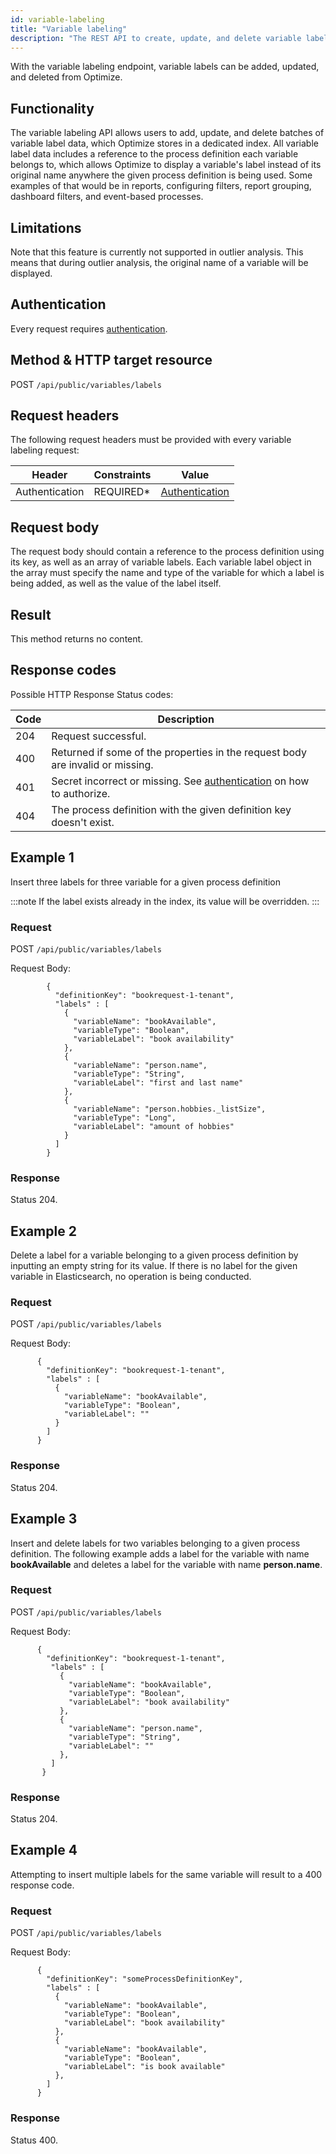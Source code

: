 ```yaml
---
id: variable-labeling
title: "Variable labeling"
description: "The REST API to create, update, and delete variable labels in Optimize."
---
```


With the variable labeling endpoint, variable labels can be added, updated, and deleted from Optimize.

## Functionality

The variable labeling API allows users to add, update, and delete batches of variable label data, which Optimize stores in a dedicated
index. All variable label data includes a reference to the process definition each variable belongs to, which allows Optimize to display a variable's label instead of its original name anywhere the given process definition is being used. Some examples of that would be in reports, configuring filters, report grouping, dashboard filters, and event-based processes.

## Limitations

Note that this feature is currently not supported in outlier analysis. This means that during outlier analysis, the original name of a variable will be displayed.

## Authentication

Every request requires [authentication](./optimize-api-authentication.md).

## Method & HTTP target resource

POST `/api/public/variables/labels`

## Request headers

The following request headers must be provided with every variable labeling request:

| Header         | Constraints | Value                                              |
| -------------- | ----------- | -------------------------------------------------- |
| Authentication | REQUIRED\*  | [Authentication](./optimize-api-authentication.md) |

## Request body

The request body should contain a reference to the process definition using its key, as well as an array of variable labels. Each variable label object in the array must specify the name and type of the variable for which a label is being added, as well as the value of the label itself.

## Result

This method returns no content.

## Response codes

Possible HTTP Response Status codes:

| Code | Description                                                                             |
| ---- | --------------------------------------------------------------------------------------- |
| 204  | Request successful.                                                                     |
| 400  | Returned if some of the properties in the request body are invalid or missing.          |
| 401  | Secret incorrect or missing. See [authentication](#authentication) on how to authorize. |
| 404  | The process definition with the given definition key doesn't exist.                     |

## Example 1

Insert three labels for three variable for a given process definition

:::note
If the label exists already in the index, its value will be overridden.
:::

### Request

POST `/api/public/variables/labels`

Request Body:

```
        {
          "definitionKey": "bookrequest-1-tenant",
          "labels" : [
            {
              "variableName": "bookAvailable",
              "variableType": "Boolean",
              "variableLabel": "book availability"
            },
            {
              "variableName": "person.name",
              "variableType": "String",
              "variableLabel": "first and last name"
            },
            {
              "variableName": "person.hobbies._listSize",
              "variableType": "Long",
              "variableLabel": "amount of hobbies"
            }
          ]
        }
```

### Response

Status 204.

## Example 2

Delete a label for a variable belonging to a given process definition by inputting an empty
string for its value. If there is no label for the given variable in Elasticsearch, no operation is being conducted.

### Request

POST `/api/public/variables/labels`

Request Body:

```
      {
        "definitionKey": "bookrequest-1-tenant",
        "labels" : [
          {
            "variableName": "bookAvailable",
            "variableType": "Boolean",
            "variableLabel": ""
          }
        ]
      }
```

### Response

Status 204.

## Example 3

Insert and delete labels for two variables belonging to a given process definition. The following example adds a label for the variable with name **bookAvailable** and deletes a label for the variable with name **person.name**.

### Request

POST `/api/public/variables/labels`

Request Body:

```
      {
        "definitionKey": "bookrequest-1-tenant",
         "labels" : [
           {
             "variableName": "bookAvailable",
             "variableType": "Boolean",
             "variableLabel": "book availability"
           },
           {
             "variableName": "person.name",
             "variableType": "String",
             "variableLabel": ""
           },
         ]
       }
```

### Response

Status 204.

## Example 4

Attempting to insert multiple labels for the same variable will result to a 400 response code.

### Request

POST `/api/public/variables/labels`

Request Body:

```
      {
        "definitionKey": "someProcessDefinitionKey",
        "labels" : [
          {
            "variableName": "bookAvailable",
            "variableType": "Boolean",
            "variableLabel": "book availability"
          },
          {
            "variableName": "bookAvailable",
            "variableType": "Boolean",
            "variableLabel": "is book available"
          },
        ]
      }
```

### Response

Status 400.
